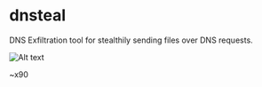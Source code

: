 # dnsteal

DNS Exfiltration tool for stealthily sending files over DNS requests.

![Alt text](/master/dns-exfil.PNG?raw=true)

~x90
